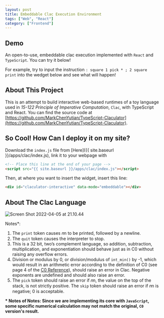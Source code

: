 ```yaml
---
layout: post
title: Embeddable Clac Execution Environment
tags: ["Web", "React"]
category: ["Frontend"]
---
```


## Demo

An open-to-use, embeddable clac execution implemented with `React` and `TypeScript`. You can try it below!

For example, try to input the instruction `: square 1 pick * ; 2 square print` into the wedget below and see what will happen!

<div id="claculator-interactive" data-mode="embeddable"></div>

## About This Project

This is an attempt to build interactive web-based runtimes of a toy language used in *15-122 Principle of Imperative Computation*, `Clac`,  with TypeScript and React. You can find the source code at [https://github.com/MarkChenYutian/TypeScript-Claculator](https://github.com/MarkChenYutian/TypeScript-Claculator).

## So Cool! How Can I deploy it on my site?

Download the `index.js` file from [Here]({{ site.baseurl }}/apps/clac/index.js), link it to your webpage with

```html
<!-- Place this line at the end of your page -->
<script src="{{ site.baseurl }}/apps/clac/index.js"></script>
```

Then, at where you want to insert the widget, insert this line:

```html
<div id="claculator-interactive" data-mode="embeddable"></div>
```

## About The Clac Language

![Screen Shot 2022-04-05 at 21.10.44](https://markdown-img-1304853431.file.myqcloud.com/Screen%20Shot%202022-04-05%20at%2021.10.44.png)

Notes\*:

1. The `print` token causes 𝑛n to be printed, followed by a newline.
2. The `quit` token causes the interpreter to stop.
3. This is a 32 bit, two’s complement language, so addition, subtraction, multiplication, and exponentiation should behave just as in C0 without raising any overflow errors.
4. Division or modulus by 0, or division/modulus of `int_min()` by -1, which would result in an arithmetic error according to the definition of C0 (see page 4 of the [C0 Reference](https://c0.cs.cmu.edu/docs/c0-reference.pdf)), should raise an error in Clac. Negative exponents are undefined and should also raise an error.
5. The `pick` token should raise an error if 𝑛n, the value on the top of the stack, is not strictly positive. The `skip` token should raise an error if 𝑛n is negative; 0 is acceptable.

**\* Notes of Notes: Since we are implementing its core with `JavaScript`, some specific numerical calculation may not match the original, `C0` version's result.**


<script src="{{ site.baseurl }}/apps/clac/index.js"></script>
